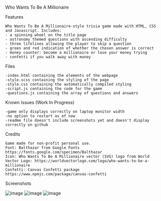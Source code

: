  Who Wants To Be A Millionaire
 
Features

    Who Wants To Be A Millionaire-style trivia game made with HTML, CSS and Javascript. Includes:
    - a spinning wheel on the title page
    - astronomy themed questions with ascending difficulty
    - three lifelines allowing the player to skip a question
    - green and red indication of whether the chosen answer is correct
    - money counter: become a millionaire or lose your money trying
    - confetti if you walk away with money

Files

    -index.html containing the elements of the webpage
    -style.scss containing the styling of the page
    -style.css containing the automatically compiled styling
    -script.js containing the code for the game 
    -questions.js containing the array of questions and answers

Known Issues (Work In Progress)

    -game only displays correctly on laptop monitor width
    -no option to restart as of now
    -readme file doesn't include screenshots yet and doesn't display correctly on github

Credits

    Game made for non-profit personal use.
    Font: Balthazar from Google Fonts https://fonts.google.com/specimen/Balthazar
    Icon: Who Wants To Be A Millionaire vector (SVG) logo from World Vector Logo: https://worldvectorlogo.com/logo/who-wants-to-be-a-millionaire 
    Confetti: Canvas Confetti package https://www.npmjs.com/package/canvas-confetti

Screenshots

![image](https://github.com/Lia711/game/assets/125596830/42368a1a-e828-48c6-86fb-857b802ebd3e)
![image](https://github.com/Lia711/game/assets/125596830/33701cd6-2e18-4998-819e-5583f41af38e)
![image](https://github.com/Lia711/game/assets/125596830/a5e5b796-5053-4b5d-92ce-a0673de7c897)




